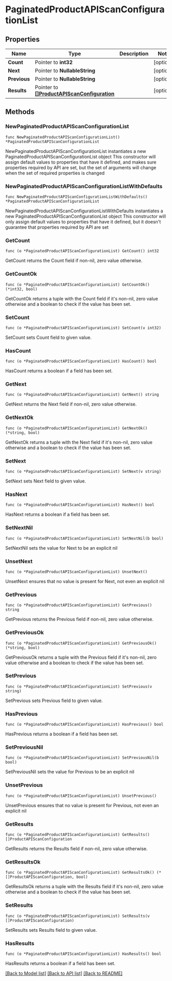 # PaginatedProductAPIScanConfigurationList

## Properties

Name | Type | Description | Notes
------------ | ------------- | ------------- | -------------
**Count** | Pointer to **int32** |  | [optional] 
**Next** | Pointer to **NullableString** |  | [optional] 
**Previous** | Pointer to **NullableString** |  | [optional] 
**Results** | Pointer to [**[]ProductAPIScanConfiguration**](ProductAPIScanConfiguration.md) |  | [optional] 

## Methods

### NewPaginatedProductAPIScanConfigurationList

`func NewPaginatedProductAPIScanConfigurationList() *PaginatedProductAPIScanConfigurationList`

NewPaginatedProductAPIScanConfigurationList instantiates a new PaginatedProductAPIScanConfigurationList object
This constructor will assign default values to properties that have it defined,
and makes sure properties required by API are set, but the set of arguments
will change when the set of required properties is changed

### NewPaginatedProductAPIScanConfigurationListWithDefaults

`func NewPaginatedProductAPIScanConfigurationListWithDefaults() *PaginatedProductAPIScanConfigurationList`

NewPaginatedProductAPIScanConfigurationListWithDefaults instantiates a new PaginatedProductAPIScanConfigurationList object
This constructor will only assign default values to properties that have it defined,
but it doesn't guarantee that properties required by API are set

### GetCount

`func (o *PaginatedProductAPIScanConfigurationList) GetCount() int32`

GetCount returns the Count field if non-nil, zero value otherwise.

### GetCountOk

`func (o *PaginatedProductAPIScanConfigurationList) GetCountOk() (*int32, bool)`

GetCountOk returns a tuple with the Count field if it's non-nil, zero value otherwise
and a boolean to check if the value has been set.

### SetCount

`func (o *PaginatedProductAPIScanConfigurationList) SetCount(v int32)`

SetCount sets Count field to given value.

### HasCount

`func (o *PaginatedProductAPIScanConfigurationList) HasCount() bool`

HasCount returns a boolean if a field has been set.

### GetNext

`func (o *PaginatedProductAPIScanConfigurationList) GetNext() string`

GetNext returns the Next field if non-nil, zero value otherwise.

### GetNextOk

`func (o *PaginatedProductAPIScanConfigurationList) GetNextOk() (*string, bool)`

GetNextOk returns a tuple with the Next field if it's non-nil, zero value otherwise
and a boolean to check if the value has been set.

### SetNext

`func (o *PaginatedProductAPIScanConfigurationList) SetNext(v string)`

SetNext sets Next field to given value.

### HasNext

`func (o *PaginatedProductAPIScanConfigurationList) HasNext() bool`

HasNext returns a boolean if a field has been set.

### SetNextNil

`func (o *PaginatedProductAPIScanConfigurationList) SetNextNil(b bool)`

 SetNextNil sets the value for Next to be an explicit nil

### UnsetNext
`func (o *PaginatedProductAPIScanConfigurationList) UnsetNext()`

UnsetNext ensures that no value is present for Next, not even an explicit nil
### GetPrevious

`func (o *PaginatedProductAPIScanConfigurationList) GetPrevious() string`

GetPrevious returns the Previous field if non-nil, zero value otherwise.

### GetPreviousOk

`func (o *PaginatedProductAPIScanConfigurationList) GetPreviousOk() (*string, bool)`

GetPreviousOk returns a tuple with the Previous field if it's non-nil, zero value otherwise
and a boolean to check if the value has been set.

### SetPrevious

`func (o *PaginatedProductAPIScanConfigurationList) SetPrevious(v string)`

SetPrevious sets Previous field to given value.

### HasPrevious

`func (o *PaginatedProductAPIScanConfigurationList) HasPrevious() bool`

HasPrevious returns a boolean if a field has been set.

### SetPreviousNil

`func (o *PaginatedProductAPIScanConfigurationList) SetPreviousNil(b bool)`

 SetPreviousNil sets the value for Previous to be an explicit nil

### UnsetPrevious
`func (o *PaginatedProductAPIScanConfigurationList) UnsetPrevious()`

UnsetPrevious ensures that no value is present for Previous, not even an explicit nil
### GetResults

`func (o *PaginatedProductAPIScanConfigurationList) GetResults() []ProductAPIScanConfiguration`

GetResults returns the Results field if non-nil, zero value otherwise.

### GetResultsOk

`func (o *PaginatedProductAPIScanConfigurationList) GetResultsOk() (*[]ProductAPIScanConfiguration, bool)`

GetResultsOk returns a tuple with the Results field if it's non-nil, zero value otherwise
and a boolean to check if the value has been set.

### SetResults

`func (o *PaginatedProductAPIScanConfigurationList) SetResults(v []ProductAPIScanConfiguration)`

SetResults sets Results field to given value.

### HasResults

`func (o *PaginatedProductAPIScanConfigurationList) HasResults() bool`

HasResults returns a boolean if a field has been set.


[[Back to Model list]](../README.md#documentation-for-models) [[Back to API list]](../README.md#documentation-for-api-endpoints) [[Back to README]](../README.md)


